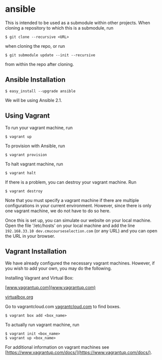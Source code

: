 # ansible

This is intended to be used as a submodule within other projects. When cloning a repository to which this is a submodule, run
```
$ git clone --recursive <URL>
```
when cloning the repo, or run
```
$ git submodule update --init --recursive
```
from within the repo after cloning.

## Ansible Installation
```
$ easy_install --upgrade ansible
```

We will be using Ansible 2.1.

## Using Vagrant

To run your vagrant machine, run
```
$ vagrant up
```

To provision with Ansible, run
```
$ vagrant provision
```

To halt vagrant machine, run
```
$ vagrant halt
```

If there is a problem, you can destroy your vagrant machine. Run
```
$ vagrant destroy
```

Note that you must specify a vagrant machine if there are multiple configurations in your current environment. However, since there is only one vagrant machine, we do not have to do so here.

Once this is set up, you can simulate our website on your local machine. Open the file '/etc/hosts' on your local machine and add the line `192.168.33.10 dev.cmucourseselection.com` (or any URL) and you can open the URL in your browser.

## Vagrant Installation
We have already configured the necessary vagrant machines. However, if you wish to add your own, you may do the following.

Installing Vagrant and Virtual Box:

[www.vagrantup.com](www.vagrantup.com)

[virtualbox.org](virtualbox.org)

Go to vagrantcloud.com [vagrantcloud.com](vagrantcloud.com) to find boxes.

```
$ vagrant box add <box_name>
```

To actually run vagrant machine, run

```
$ vagrant init <box_name>
$ vagrant up <box_name>
```

For additional information on vagrant machines see [https://www.vagrantup.com/docs/](https://www.vagrantup.com/docs/).
